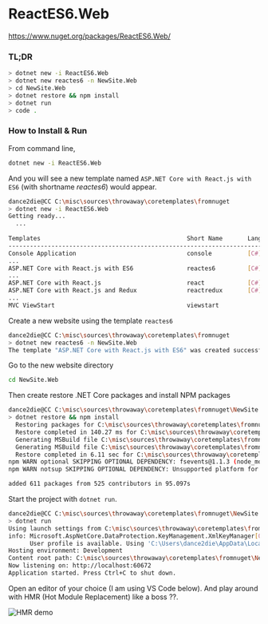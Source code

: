 # ReactES6.Web
https://www.nuget.org/packages/ReactES6.Web/

### TL;DR
```bash
> dotnet new -i ReactES6.Web
> dotnet new reactes6 -n NewSite.Web
> cd NewSite.Web
> dotnet restore && npm install
> dotnet run
> code .
```

### How to Install & Run
From command line,

```bash
dotnet new -i ReactES6.Web
```
And you will see a new template named `ASP.NET Core with React.js with ES6` (with shortname *reactes6*) would appear.

```bash
dance2die@CC C:\misc\sources\throwaway\coretemplates\fromnuget                                                                            
> dotnet new -i ReactES6.Web                                                                                                              
Getting ready...                                                                                                                          
  ...
                                                                                                                                          
Templates                                         Short Name       Language          Tags                                                 
--------------------------------------------------------------------------------------------------------                                  
Console Application                               console          [C#], F#, VB      Common/Console                                       
...      
ASP.NET Core with React.js with ES6               reactes6         [C#]              Web/MVC/SPA                                          
...                                  
ASP.NET Core with React.js                        react            [C#]              Web/MVC/SPA                                          
ASP.NET Core with React.js and Redux              reactredux       [C#]              Web/MVC/SPA                                          
...                          
MVC ViewStart                                     viewstart                          Web/ASP.NET
```
Create a new website using the template `reactes6`
```bash
dance2die@CC C:\misc\sources\throwaway\coretemplates\fromnuget
> dotnet new reactes6 -n NewSite.Web
The template "ASP.NET Core with React.js with ES6" was created successfully.
```
Go to the new website directory
```bash
cd NewSite.Web
```
Then create restore .NET Core packages and install NPM packages
```bash
dance2die@CC C:\misc\sources\throwaway\coretemplates\fromnuget\NewSite.Web
> dotnet restore && npm install
  Restoring packages for C:\misc\sources\throwaway\coretemplates\fromnuget\NewSite.Web\NewSite.Web.csproj...
  Restore completed in 140.27 ms for C:\misc\sources\throwaway\coretemplates\fromnuget\NewSite.Web\NewSite.Web.csproj.
  Generating MSBuild file C:\misc\sources\throwaway\coretemplates\fromnuget\NewSite.Web\obj\NewSite.Web.csproj.nuget.g.props.
  Generating MSBuild file C:\misc\sources\throwaway\coretemplates\fromnuget\NewSite.Web\obj\NewSite.Web.csproj.nuget.g.targets.
  Restore completed in 6.11 sec for C:\misc\sources\throwaway\coretemplates\fromnuget\NewSite.Web\NewSite.Web.csproj.
npm WARN optional SKIPPING OPTIONAL DEPENDENCY: fsevents@1.1.3 (node_modules\fsevents):
npm WARN notsup SKIPPING OPTIONAL DEPENDENCY: Unsupported platform for fsevents@1.1.3: wanted {"os":"darwin","arch":"any"} (current: {"os":"win32","arch":"x64"})

added 611 packages from 525 contributors in 95.097s
```
Start the project with `dotnet run`.
```bash
dance2die@CC C:\misc\sources\throwaway\coretemplates\fromnuget\NewSite.Web
> dotnet run
Using launch settings from C:\misc\sources\throwaway\coretemplates\fromnuget\NewSite.Web\Properties\launchSettings.json...
info: Microsoft.AspNetCore.DataProtection.KeyManagement.XmlKeyManager[0]
      User profile is available. Using 'C:\Users\dance2die\AppData\Local\ASP.NET\DataProtection-Keys' as key repository and Windows DPAPI to encrypt keys at rest.
Hosting environment: Development
Content root path: C:\misc\sources\throwaway\coretemplates\fromnuget\NewSite.Web
Now listening on: http://localhost:60672
Application started. Press Ctrl+C to shut down.
```
Open an editor of your choice (I am using VS Code below).
And play around with HMR (Hot Module Replacement) like a boss ??.

![HMR demo](https://i.imgur.com/Rbo51jW.gif)
